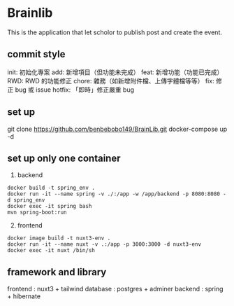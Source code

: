 # Brainlib 
This is the application that let scholor to publish post and create the event.

## commit style
init: 初始化專案
add: 新增項目（但功能未完成）
feat: 新增功能（功能已完成）
RWD: RWD 的功能修正
chore: 雜務（如新增附件檔、上傳字體檔等等）
fix: 修正 bug 或 issue
hotfix: 「即時」修正嚴重 bug

## set up
git clone https://github.com/benbebobo149/BrainLib.git
docker-compose up -d

## set up only one container

1. backend
```
docker build -t spring_env .
docker run -it --name spring -v ./:/app -w /app/backend -p 8080:8080 -d spring_env
docker exec -it spring bash
mvn spring-boot:run
```

2. frontend
```
docker image build -t nuxt3-env .
docker run -it --name nuxt -v .:/app -p 3000:3000 -d nuxt3-env
docker exec -it nuxt /bin/sh
```

## framework and library 
frontend : nuxt3 + tailwind
database : postgres + adminer
backend : spring + hibernate
